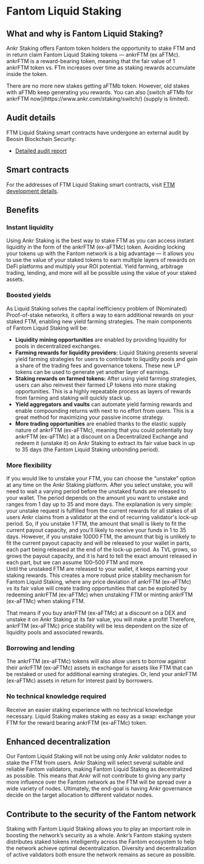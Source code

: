 # Fantom Liquid Staking

## What and why is Fantom Liquid Staking?
Ankr Staking offers Fantom token holders the opportunity to stake FTM and in return claim Fantom Liquid Staking tokens — ankrFTM (ex aFTMc). 
ankrFTM is a reward-bearing token, meaning that the fair value of 1 ankrFTM token vs. FTm increases over time as staking rewards accumulate inside the token.

<Callout type="info">
There are no more new stakes getting aFTMb token. However, old stakes with aFTMb keep generating you rewards. You can also [switch aFTMb for ankrFTM now](https://www.ankr.com/staking/switch/) (supply is limited).
</Callout>


## Audit details
FTM Liquid Staking smart contracts have undergone an external audit by Beosin Blockchain Security:
* [Detailed audit report](http://assets.ankr.com/earn/smart_contract_security_audit_ftm.pdf)

## Smart contracts
For the addresses of FTM Liquid Staking smart contracts, visit [FTM development details](/staking/for-integrators/dev-details/ftm-liquid-staking-mechanics/#smart-contracts).  

## Benefits

### Instant liquidity
Using Ankr Staking is the best way to stake FTM as you can access instant liquidity in the form of the ankrFTM (ex-aFTMc) token. Avoiding locking your tokens up with the Fantom network is a big advantage — it allows you to use the value of your staked tokens to earn multiple layers of rewards on DeFi platforms and multiply your ROI potential. Yield farming, arbitrage trading, lending, and more will all be possible using the value of your staked assets.

### Boosted yields
As Liquid Staking solves the capital inefficiency problem of (Nominated) Proof-of-stake networks, it offers a way to earn additional rewards on your staked FTM, enabling new yield farming strategies. The main components of Fantom Liquid Staking will be:

* **Liquidity mining opportunities** are enabled by providing liquidity for pools in decentralized exchanges. 
* **Farming rewards for liquidity providers:** Liquid Staking presents several yield farming strategies for users to contribute to liquidity pools and gain a share of the trading fees and governance tokens. These new LP tokens can be used to generate yet another layer of earnings.
* **Staking rewards on farmed tokens:** After using yield farming strategies, users can also reinvest their farmed LP tokens into more staking opportunities. This is a highly repeatable process as layers of rewards from farming and staking will quickly stack up.
* **Yield aggregators and vaults** can automate yield farming rewards and enable compounding returns with next to no effort from users. This is a great method for maximizing your passive income strategy.
* **More trading opportunities** are enabled thanks to the elastic supply nature of ankrFTM (ex-aFTMc), meaning that you could potentially buy ankrFTM (ex-aFTMc) at a discount on a Decentralized Exchange and redeem it (unstake it) on Ankr Staking to extract its fair value back in up to 35 days (the Fantom Liquid Staking unbonding period).

### More flexibility
If you would like to unstake your FTM, you can choose the “unstake” option at any time on the Ankr Staking platform. 
After you select unstake, you will need to wait a varying period before the unstaked funds are released to your wallet.
The period depends on the amount you want to unstake and ranges from 1 day up to 35 and more days. The explanation is very simple: your unstake request is fulfilled from the current rewards for all stakes of all users Ankr claims from a validator at the end of recurring validator's lock-up period.
So, if you unstake 1 FTM, the amount that small is likely to fit the current payout capacity, and you'll likely to receive your funds in 1 to 35 days.
However, if you unstake 10000 FTM, the amount that big is unlikely to fit the current payout capacity and will be released to your wallet in parts, each part being released at the end of the lock-up period. As TVL grows, so grows the payout capacity, and it is hard to tell the exact amount released in each part, but we can assume 100–500 FTM and more.   
Until the unstaked FTM are released to your wallet, it keeps earning your staking rewards. 
This creates a more robust price stability mechanism for Fantom Liquid Staking, where any price deviation of ankrFTM (ex-aFTMc) vs its fair value will create trading opportunities that can be exploited by redeeming ankrFTM (ex-aFTMc) when unstaking FTM or minting ankrFTM (ex-aFTMc) when staking FTM.

That means if you buy ankrFTM (ex-aFTMc) at a discount on a DEX and unstake it on Ankr Staking at its fair value, you will make a profit! Therefore, ankrFTM (ex-aFTMc) price stability will be less dependent on the size of liquidity pools and associated rewards.

### Borrowing and lending
The ankrFTM (ex-aFTMc) tokens will also allow users to borrow against their ankrFTM (ex-aFTMc) assets in exchange for assets like FTM that can be restaked or used for additional earning strategies. Or, lend your ankrFTM (ex-aFTMc) assets in return for interest paid by borrowers.

### No technical knowledge required
Receive an easier staking experience with no technical knowledge necessary. Liquid Staking makes staking as easy as a swap: exchange your FTM for the reward bearing ankrFTM (ex-aFTMc) token.

## Enhanced decentralization

Our Fantom Liquid Staking will not be using only Ankr validator nodes to stake the FTM from users. Ankr Staking will select several suitable and reliable Fantom validators, making Fantom Liquid Staking as decentralized as possible. This means that Ankr will not contribute to giving any party more influence over the Fantom network as the FTM will be spread over a wide variety of nodes. Ultimately, the end-goal is having Ankr governance decide on the target allocation to different validator nodes.

## Contribute to the security of the Fantom network

Staking with Fantom Liquid Staking allows you to play an important role in boosting the network’s security as a whole. Ankr’s Fantom staking system distributes staked tokens intelligently across the Fantom ecosystem to help the network achieve optimal decentralization. Diversity and decentralization of active validators both ensure the network remains as secure as possible.